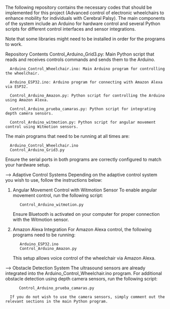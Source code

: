 The following repository contains the necessary codes that should be implemented for this project (Advanced control of electronic wheelchairs to enhance mobility for individuals with Cerebral Palsy). The main components of the system include an Arduino for hardware control and several Python scripts for different control interfaces and sensor integrations.

Note that some libraries might need to be installed in order for the programs to work.

Repository Contents
      Control_Arduino_Grid3.py: Main Python script that reads and receives controls commands and sends them to the Arduino.
      
      Arduino_Control_Wheelchair.ino: Main Arduino program for controlling the wheelchair.
      
      Arduino_ESP32.ino: Arduino program for connecting with Amazon Alexa via ESP32.
      
      Control_Arduino_Amazon.py: Python script for controlling the Arduino using Amazon Alexa.
      
      Control_Arduino_prueba_camaras.py: Python script for integrating depth camera sensors.
      
      Control_Arduino_witmotion.py: Python script for angular movement control using Witmotion sensors.


The main programs that need to be running at all times are:

      Arduino_Control_Wheelchair.ino
      Control_Arduino_Grid3.py
      
Ensure the serial ports in both programs are correctly configured to match your hardware setup.

--> Adaptive Control Systems
    Depending on the adaptive control system you wish to use, follow the instructions below:

1. Angular Movement Control with Witmotion Sensor
   To enable angular movement control, run the following script:
   
          Control_Arduino_witmotion.py
   
   Ensure Bluetooth is activated on your computer for proper connection with the Witmotion sensor.
        
3. Amazon Alexa Integration
   For Amazon Alexa control, the following programs need to be running:
   
          Arduino_ESP32.ino
          Control_Arduino_Amazon.py
   This setup allows voice control of the wheelchair via Amazon Alexa.
        
--> Obstacle Detection System
      The ultrasound sensors are already integrated into the Arduino_Control_Wheelchair.ino program. For additional obstacle detection using depth camera sensors, run the following script:   
        
          Control_Arduino_prueba_camaras.py
          
      If you do not wish to use the camera sensors, simply comment out the relevant sections in the main Python program.
